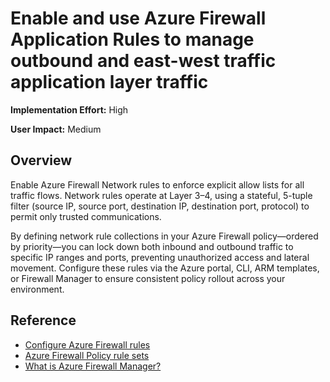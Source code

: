  # Enable and use Azure Firewall Application Rules to  manage outbound and east-west traffic application layer traffic

**Implementation Effort:** High

**User Impact:** Medium

## Overview

Enable Azure Firewall Network rules to enforce explicit allow lists for all traffic flows. Network rules operate at Layer 3–4, using a stateful, 5-tuple filter (source IP, source port, destination IP, destination port, protocol) to permit only trusted communications. 

By defining network rule collections in your Azure Firewall policy—ordered by priority—you can lock down both inbound and outbound traffic to specific IP ranges and ports, preventing unauthorized access and lateral movement. Configure these rules via the Azure portal, CLI, ARM templates, or Firewall Manager to ensure consistent policy rollout across your environment.

## Reference

* [Configure Azure Firewall rules](https://learn.microsoft.com/en-us/azure/firewall/rule-processing#inbound-connectivity)
* [Azure Firewall Policy rule sets](https://learn.microsoft.com/en-us/azure/firewall/policy-rule-sets)
* [What is Azure Firewall Manager?](https://learn.microsoft.com/en-us/azure/firewall-manager/overview)

